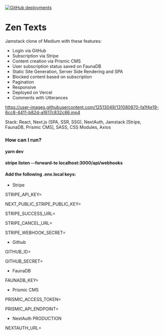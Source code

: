[![GitHub deployments](https://img.shields.io/github/deployments/lucasmaffazioli/zentexts/production?label=vercel&logo=vercel&logoColor=white)](https://zentexts.vercel.app/)

# Zen Texts

Jamstack clone of Medium with these features:

- Login via GitHub
- Subscription via Stripe
- Content creation via Prismic CMS
- User subscription status saved on FaunaDB
- Static Site Generation, Server Side Rendering and SPA
- Blocked content based on subscription
- Pagination
- Responsive
- Deployed on Vercel
- Comments with Utterances

https://user-images.githubusercontent.com/12513049/131080870-fa1f4e19-6cc8-4411-b82d-a1617c832c86.mp4

Stack: React, Next.js (SPA, SSR, SSG), NextAuth, Jamstack [Stripe, FaunaDB, Prismic CMS], SASS, CSS Modules, Axios

### How can I run?

#### yarn dev

#### stripe listen --forward-to localhost:3000/api/webhooks

#### Add the following .env.local keys:

- Stripe

STRIPE_API_KEY=

NEXT_PUBLIC_STRIPE_PUBLIC_KEY=

STRIPE_SUCCESS_URL=

STRIPE_CANCEL_URL=

STRIPE_WEBHOOK_SECRET=

- Github

GITHUB_ID=

GITHUB_SECRET=

- FaunaDB

FAUNADB_KEY=

- Prismic CMS

PRISMIC_ACCESS_TOKEN=

PRISMIC_API_ENDPOINT=

- NextAuth PRODUCTION

NEXTAUTH_URL=
